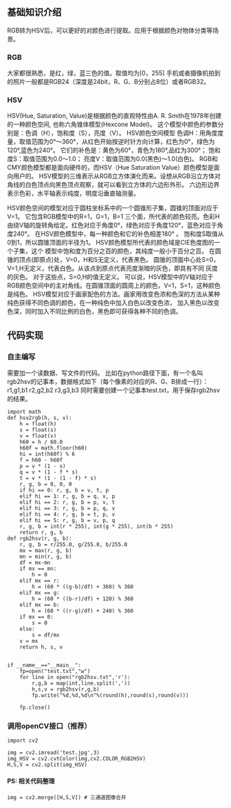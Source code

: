 
## 基础知识介绍
RGB转为HSV后，可以更好的对颜色进行提取。应用于根据颜色对物体分类等场景。
### RGB
大家都很熟悉，是红，绿，蓝三色的值。取值均为[0，255]
手机或者摄像机拍到的照片一般都是RGB24（深度是24bit，R、G、B分别占8位）或者RGB32。
### HSV

 HSV(Hue, Saturation, Value)是根据颜色的直观特性由A. R. Smith在1978年创建的一种颜色空间, 也称六角锥体模型(Hexcone Model)。 
 这个模型中颜色的参数分别是：色调（H），饱和度（S），亮度（V）。
 HSV颜色空间模型 色调H：用角度度量，取值范围为0°～360°，从红色开始按逆时针方向计算，红色为0°，绿色为120°,蓝色为240°。
 它们的补色是：黄色为60°，青色为180°,品红为300°； 饱和度S：取值范围为0.0～1.0； 亮度V：取值范围为0.0(黑色)～1.0(白色)。 
 RGB和CMY颜色模型都是面向硬件的，而HSV（Hue Saturation Value）颜色模型是面向用户的。 
 HSV模型的三维表示从RGB立方体演化而来。设想从RGB沿立方体对角线的白色顶点向黑色顶点观察，就可以看到立方体的六边形外形。
 六边形边界表示色彩，水平轴表示纯度，明度沿垂直轴测量。
 
 HSV颜色空间的模型对应于圆柱坐标系中的一个圆锥形子集，圆锥的顶面对应于V=1。
 它包含RGB模型中的R=1，G=1，B=1 三个面，所代表的颜色较亮。色彩H由绕V轴的旋转角给定。红色对应于角度0°，绿色对应于角度120°，蓝色对应于角度240°。
 在HSV颜色模型中，每一种颜色和它的补色相差180° 。
 饱和度S取值从0到1，所以圆锥顶面的半径为1。
 HSV颜色模型所代表的颜色域是CIE色度图的一个子集，这个 模型中饱和度为百分之百的颜色，其纯度一般小于百分之百。
 在圆锥的顶点(即原点)处，V=0，H和S无定义，代表黑色。
 圆锥的顶面中心处S=0，V=1,H无定义，代表白色。从该点到原点代表亮度渐暗的灰色，即具有不同 灰度的灰色。
 对于这些点，S=0,H的值无定义。
 可以说，HSV模型中的V轴对应于RGB颜色空间中的主对角线。在圆锥顶面的圆周上的颜色，V=1，S=1，这种颜色是纯色。
 HSV模型对应于画家配色的方法。画家用改变色浓和色深的方法从某种纯色获得不同色调的颜色，在一种纯色中加入白色以改变色浓，
 加入黑色以改变色深，同时加入不同比例的白色，黑色即可获得各种不同的色调。
 


## 代码实现
### 自主编写
需要加一个读数据、写文件的代码。
比如在python路径下面，有一个名叫rgb2hsv的记事本，数据格式如下（每个像素的对应的R、G、B排成一行）：
r1,g1,b1
r2,g2,b2 
r3,g3,b3 
同时需要创建一个记事本test.txt，用于保存rgb2hsv的结果。

```
import math
def hsv2rgb(h, s, v):
    h = float(h)
    s = float(s)
    v = float(v)
    h60 = h / 60.0
    h60f = math.floor(h60)
    hi = int(h60f) % 6
    f = h60 - h60f
    p = v * (1 - s)
    q = v * (1 - f * s)
    t = v * (1 - (1 - f) * s)
    r, g, b = 0, 0, 0
    if hi == 0: r, g, b = v, t, p
    elif hi == 1: r, g, b = q, v, p
    elif hi == 2: r, g, b = p, v, t
    elif hi == 3: r, g, b = p, q, v
    elif hi == 4: r, g, b = t, p, v
    elif hi == 5: r, g, b = v, p, q
    r, g, b = int(r * 255), int(g * 255), int(b * 255)
    return r, g, b
def rgb2hsv(r, g, b):
    r, g, b = r/255.0, g/255.0, b/255.0
    mx = max(r, g, b)
    mn = min(r, g, b)
    df = mx-mn
    if mx == mn:
        h = 0
    elif mx == r:
        h = (60 * ((g-b)/df) + 360) % 360
    elif mx == g:
        h = (60 * ((b-r)/df) + 120) % 360
    elif mx == b:
        h = (60 * ((r-g)/df) + 240) % 360
    if mx == 0:
        s = 0
    else:
        s = df/mx
    v = mx
    return h, s, v
     
     
if __name__=="__main__":
    fp=open("test.txt","w")
    for line in open("rgb2hsv.txt",'r'):
        r,g,b = map(int,line.split(','))
        h,s,v = rgb2hsv(r,g,b)
        fp.write("%d,%d,%d\n"%(round(h),round(s),round(v)))
         
    fp.close()
```
### 调用openCV接口（推荐）

```
import cv2

img = cv2.imread('test.jpg',3)
img_HSV = cv2.cvtColor(img,cv2.COLOR_RGB2HSV)
H,S,V = cv2.split(img_HSV) 
```

#### PS: 	相关代码整理

```
img = cv2.merge([H,S,V]) # 三通道图像合并

```


